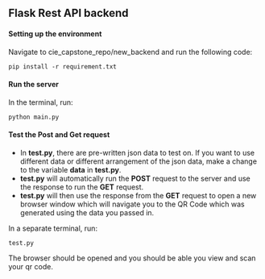 ## Flask Rest API backend

#### Setting up the environment

Navigate to cie_capstone_repo/new_backend and run the following code:
```
pip install -r requirement.txt
```
#### Run the server

In the terminal, run:
```
python main.py
```
#### Test the Post and Get request

* In **test.py**, there are pre-written json data to test on. If you want to use different data or different arrangement of the json data, make a change to the variable **data** in **test.py**.
* **test.py** will automatically run the **POST** request to the server and use the response to run the **GET** request.
* **test.py** will then use the response from the **GET** request to open a new browser window which will navigate you to the QR Code which was generated using the data you passed in.

In a separate terminal, run:
```
test.py
```
The browser should be opened and you should be able you view and scan your qr code.
